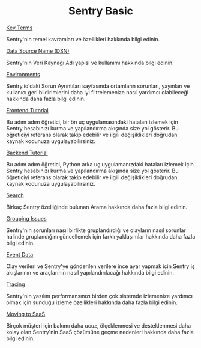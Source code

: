 <h1 align="center">Sentry Basic</h1>


<a href="/sentry-tr/sentry-basic/key-terms.md">Key Terms</a>
<p>
Sentry'nin temel kavramları ve özellikleri hakkında bilgi edinin.
</p>
<a href="/sentry-tr/sentry-basic/dsn-explainer.md">Data Source Name (DSN)</a>
<p>
Sentry'nin Veri Kaynağı Adı yapısı ve kullanımı hakkında bilgi edinin.
</p>
<a href="/sentry-tr/sentry-basic/environments.md">Environments</a>
<p>
Sentry.io'daki Sorun Ayrıntıları sayfasında ortamların sorunları, yayınları ve kullanıcı geri bildirimlerini daha iyi filtrelemenize nasıl yardımcı olabileceği hakkında daha fazla bilgi edinin.
</p>
<a href="/sentry-tr/sentry-basic/integrate-frontend/create-new-project.md">Frontend Tutorial</a>
<p>
Bu adım adım öğretici, bir ön uç uygulamasındaki hataları izlemek için Sentry hesabınızı kurma ve yapılandırma akışında size yol gösterir. Bu öğreticiyi referans olarak takip edebilir ve ilgili değişiklikleri doğrudan kaynak kodunuza uygulayabilirsiniz.
</p>
<a href="">Backend Tutorial</a>
<p>
Bu adım adım öğretici, Python arka uç uygulamanızdaki hataları izlemek için Sentry hesabınızı kurma ve yapılandırma akışında size yol gösterir. Bu öğreticiyi referans olarak takip edebilir ve ilgili değişiklikleri doğrudan kaynak kodunuza uygulayabilirsiniz.
</p>
<a href="">Search</a>
<p>
Birkaç Sentry özelliğinde bulunan Arama hakkında daha fazla bilgi edinin.
</p>
<a href="">Grouping Issues</a>
<p>
Sentry'nin sorunları nasıl birlikte gruplandırdığı ve olayların nasıl sorunlar halinde gruplandığını güncellemek için farklı yaklaşımlar hakkında daha fazla bilgi edinin.
</p>
<a href="">Event Data</a>
<p>
Olay verileri ve Sentry'ye gönderilen verilere ince ayar yapmak için Sentry iş akışlarının ve araçlarının nasıl yapılandırılacağı hakkında bilgi edinin.
</p>
<a href="">Tracing</a>
<p>
Sentry'nin yazılım performansınızı birden çok sistemde izlemenize yardımcı olmak için sunduğu izleme özellikleri hakkında daha fazla bilgi edinin.
</p>
<a href="">Moving to SaaS</a>
<p>
Birçok müşteri için bakımı daha ucuz, ölçeklenmesi ve desteklenmesi daha kolay olan Sentry'nin SaaS çözümüne geçme nedenleri hakkında daha fazla bilgi edinin.

</p>
